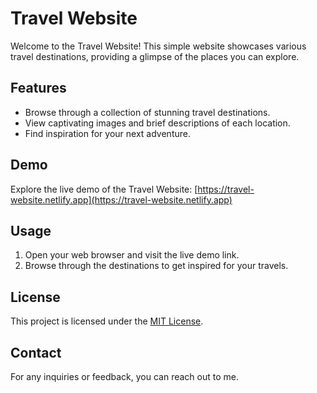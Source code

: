 # Travel Website

Welcome to the Travel Website! This simple website showcases various travel destinations, providing a glimpse of the places you can explore.

## Features

- Browse through a collection of stunning travel destinations.
- View captivating images and brief descriptions of each location.
- Find inspiration for your next adventure.

## Demo

Explore the live demo of the Travel Website: [https://travel-website.netlify.app](https://travel-website.netlify.app)

## Usage

1. Open your web browser and visit the live demo link.
2. Browse through the destinations to get inspired for your travels.

## License

This project is licensed under the [MIT License](LICENSE).

## Contact

For any inquiries or feedback, you can reach out to me.

